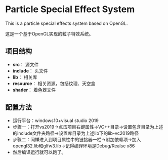 # Particle Special Effect System
This is a particle special effects system based on OpenGL.

这是一个基于OpenGL实现的粒子特效系统。

## 项目结构
- **src**： 源文件
- **include**： 头文件
- **lib**： 相关库
- **resource**： 相关资源，包括纹理、天空盒
- **shader**： 着色器文件

## 配置方法
- 运行平台：windows10+visual studio 2019
- 步骤一：打开vs2019->点击项目右键属性->VC++目录->设置包含目录为上述的include文件夹路径->设置库目录为上述lib下的lib-vc2019路径
- 步骤二：同样进入到项目属性中的链接器一栏->附加依赖项->加入opengl32.lib和glfw3.lib->记得编译环境是Debug/Realse x86
- 然后编译运行就可以跑了。
